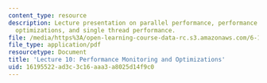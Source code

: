 ```yaml
---
content_type: resource
description: Lecture presentation on parallel performance, performance monitoring,
  optimizations, and single thread performance.
file: /media/https%3A/open-learning-course-data-rc.s3.amazonaws.com/6-189-multicore-programming-primer-january-iap-2007/16195522ad3c3c16aaa3a8025d14f9c0_lec10perfrmnce.pdf
file_type: application/pdf
resourcetype: Document
title: 'Lecture 10: Performance Monitoring and Optimizations'
uid: 16195522-ad3c-3c16-aaa3-a8025d14f9c0
---
```

